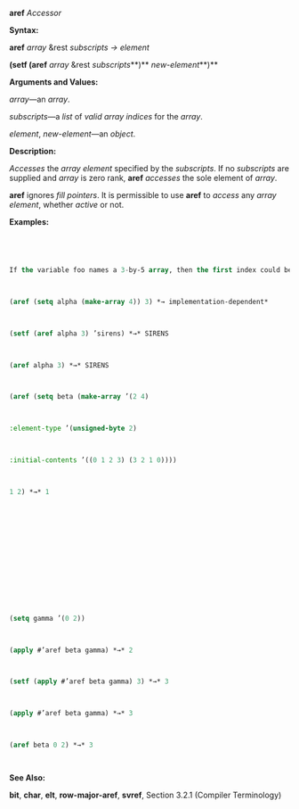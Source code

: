 **aref** *Accessor* 



**Syntax:** 



**aref** *array* &amp;rest *subscripts → element* 



**(setf (aref** *array* &amp;rest *subscripts***)** *new-element***)** 



**Arguments and Values:** 



*array*—an *array*. 



*subscripts*—a *list* of *valid array indices* for the *array*. 



*element*, *new-element*—an *object*. 



**Description:** 



*Accesses* the *array element* specified by the *subscripts*. If no *subscripts* are supplied and *array* is zero rank, **aref** *accesses* the sole element of *array*. 



**aref** ignores *fill pointers*. It is permissible to use **aref** to *access* any *array element*, whether *active* or not. 



**Examples:**
```lisp
 



If the variable foo names a 3-by-5 array, then the first index could be 0, 1, or 2, and then second index could be 0, 1, 2, 3, or 4. The array elements can be referred to by using the *function* **aref**; for example, (aref foo 2 1) refers to element (2, 1) of the array. 



(aref (setq alpha (make-array 4)) 3) *→ implementation-dependent* 



(setf (aref alpha 3) ’sirens) *→* SIRENS 



(aref alpha 3) *→* SIRENS 



(aref (setq beta (make-array ’(2 4) 



:element-type ’(unsigned-byte 2) 



:initial-contents ’((0 1 2 3) (3 2 1 0)))) 



1 2) *→* 1 







 



 



(setq gamma ’(0 2)) 



(apply #’aref beta gamma) *→* 2 



(setf (apply #’aref beta gamma) 3) *→* 3 



(apply #’aref beta gamma) *→* 3 



(aref beta 0 2) *→* 3 




```
**See Also:** 



**bit**, **char**, **elt**, **row-major-aref**, **svref**, Section 3.2.1 (Compiler Terminology) 



